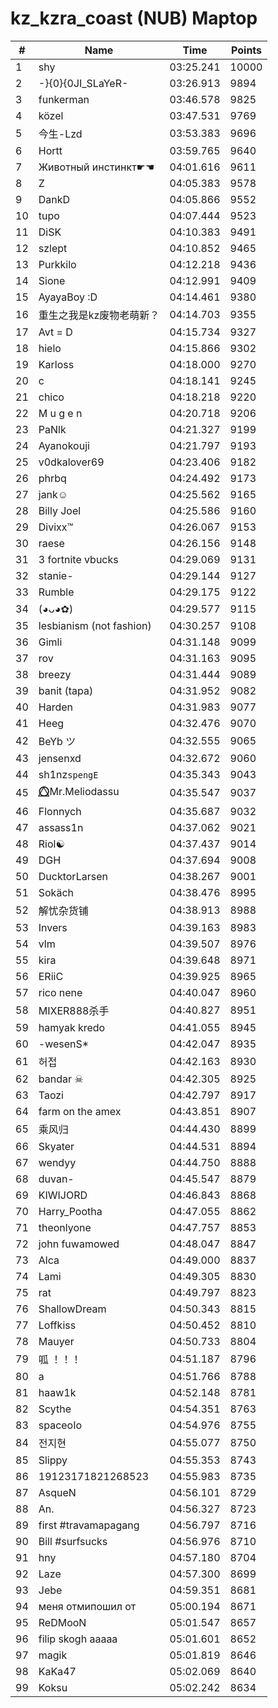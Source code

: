 # kz_kzra_coast (NUB) Maptop

|  # | Name | Time | Points |
|-------------- | -------------- | -------------- | -------------- | 
| 1 | shy | 03:25.241 | 10000 | 
| 2 | -}{0}{0JI_SLaYeR- | 03:26.913 | 9894 | 
| 3 | funkerman | 03:46.578 | 9825 | 
| 4 | közel | 03:47.531 | 9769 | 
| 5 | 今生-Lzd | 03:53.383 | 9696 | 
| 6 | Hortt | 03:59.765 | 9640 | 
| 7 | Животный инстинкт☛☚ | 04:01.616 | 9611 | 
| 8 | Z | 04:05.383 | 9578 | 
| 9 | DankD | 04:05.866 | 9552 | 
| 10 | tupo | 04:07.444 | 9523 | 
| 11 | DiSK | 04:10.383 | 9491 | 
| 12 | szlept | 04:10.852 | 9465 | 
| 13 | Purkkilo | 04:12.218 | 9436 | 
| 14 | Sione | 04:12.991 | 9409 | 
| 15 | AyayaBoy :D | 04:14.461 | 9380 | 
| 16 | 重生之我是kz废物老萌新？ | 04:14.703 | 9355 | 
| 17 | Avt = D | 04:15.734 | 9327 | 
| 18 | hielo | 04:15.866 | 9302 | 
| 19 | Karloss | 04:18.000 | 9270 | 
| 20 | c | 04:18.141 | 9245 | 
| 21 | chico | 04:18.218 | 9220 | 
| 22 | M u g e n | 04:20.718 | 9206 | 
| 23 | PaNlk | 04:21.327 | 9199 | 
| 24 | Ayanokouji | 04:21.797 | 9193 | 
| 25 | v0dkalover69 | 04:23.406 | 9182 | 
| 26 | phrbq | 04:24.492 | 9173 | 
| 27 | jank☺ | 04:25.562 | 9165 | 
| 28 | Billy Joel | 04:25.586 | 9160 | 
| 29 | Divixx™ | 04:26.067 | 9153 | 
| 30 | raese | 04:26.156 | 9148 | 
| 31 | 3 fortnite vbucks | 04:29.069 | 9131 | 
| 32 | stanie- | 04:29.144 | 9127 | 
| 33 | Rumble | 04:29.175 | 9122 | 
| 34 | (◕ᴗ◕✿) | 04:29.577 | 9115 | 
| 35 | lesbianism (not fashion) | 04:30.257 | 9108 | 
| 36 | Gimli | 04:31.148 | 9099 | 
| 37 | rov | 04:31.163 | 9095 | 
| 38 | breezy | 04:31.444 | 9089 | 
| 39 | banit (tapa) | 04:31.952 | 9082 | 
| 40 | Harden | 04:31.983 | 9077 | 
| 41 | Heeg | 04:32.476 | 9070 | 
| 42 | BeYb ツ | 04:32.555 | 9065 | 
| 43 | jensenxd | 04:32.672 | 9060 | 
| 44 | sh1nz`spengE` | 04:35.343 | 9043 | 
| 45 | ⭕⃤Mr.Meliodassu | 04:35.547 | 9037 | 
| 46 | Flonnych | 04:35.687 | 9032 | 
| 47 | assass1n | 04:37.062 | 9021 | 
| 48 | Riol☯ | 04:37.437 | 9014 | 
| 49 | DGH | 04:37.694 | 9008 | 
| 50 | DucktorLarsen | 04:38.267 | 9001 | 
| 51 | Sokäch | 04:38.476 | 8995 | 
| 52 | 解忧杂货铺 | 04:38.913 | 8988 | 
| 53 | Invers | 04:39.163 | 8983 | 
| 54 | vlm | 04:39.507 | 8976 | 
| 55 | kira | 04:39.648 | 8971 | 
| 56 | ERiiC | 04:39.925 | 8965 | 
| 57 | rico nene | 04:40.047 | 8960 | 
| 58 | MIXER888杀手 | 04:40.827 | 8951 | 
| 59 | hamyak kredo | 04:41.055 | 8945 | 
| 60 | -wesenS* | 04:42.047 | 8935 | 
| 61 | 허접 | 04:42.163 | 8930 | 
| 62 | bandar ☠ | 04:42.305 | 8925 | 
| 63 | Taozi | 04:42.797 | 8917 | 
| 64 | farm on the amex | 04:43.851 | 8907 | 
| 65 | 乘风归 | 04:44.430 | 8899 | 
| 66 | Skyater | 04:44.531 | 8894 | 
| 67 | wendyy | 04:44.750 | 8888 | 
| 68 | duvan- | 04:45.547 | 8879 | 
| 69 | KIWIJORD | 04:46.843 | 8868 | 
| 70 | Harry_Pootha | 04:47.055 | 8862 | 
| 71 | theonlyone | 04:47.757 | 8853 | 
| 72 | john fuwamowed | 04:48.047 | 8847 | 
| 73 | Alca | 04:49.000 | 8837 | 
| 74 | Lami | 04:49.305 | 8830 | 
| 75 | rat | 04:49.797 | 8823 | 
| 76 | ShallowDream | 04:50.343 | 8815 | 
| 77 | Loffkiss | 04:50.452 | 8810 | 
| 78 | Mauyer | 04:50.733 | 8804 | 
| 79 | 呱 ！！！ | 04:51.187 | 8796 | 
| 80 | a | 04:51.766 | 8788 | 
| 81 | haaw1k | 04:52.148 | 8781 | 
| 82 | Scythe | 04:54.351 | 8763 | 
| 83 | spaceoIo | 04:54.976 | 8755 | 
| 84 | 전지현 | 04:55.077 | 8750 | 
| 85 | Slippy | 04:55.353 | 8743 | 
| 86 | 19123171821268523 | 04:55.983 | 8735 | 
| 87 | 󠀡󠀡⁧⁧AsqueN | 04:56.101 | 8729 | 
| 88 | An. | 04:56.327 | 8723 | 
| 89 | first #travamapagang | 04:56.797 | 8716 | 
| 90 | Bill #surfsucks | 04:56.976 | 8710 | 
| 91 | hny | 04:57.180 | 8704 | 
| 92 | Laze | 04:57.300 | 8699 | 
| 93 | Jebe | 04:59.351 | 8681 | 
| 94 | меня отмипошил от | 05:00.194 | 8671 | 
| 95 | ReDMooN | 05:01.547 | 8657 | 
| 96 | filip skogh aaaaa | 05:01.601 | 8652 | 
| 97 | magik | 05:01.819 | 8646 | 
| 98 | KaKa47 | 05:02.069 | 8640 | 
| 99 | Koksu | 05:02.242 | 8634 | 

